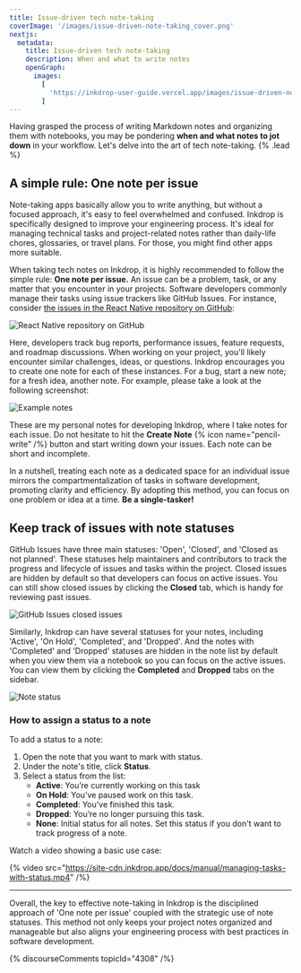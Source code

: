 ```yaml
---
title: Issue-driven tech note-taking
coverImage: '/images/issue-driven-note-taking_cover.png'
nextjs:
  metadata:
    title: Issue-driven tech note-taking
    description: When and what to write notes
    openGraph:
      images:
        [
          'https://inkdrop-user-guide.vercel.app/images/issue-driven-note-taking_cover.png',
        ]
---
```


Having grasped the process of writing Markdown notes and organizing them with notebooks, you may be pondering **when and what notes to jot down** in your workflow.
Let's delve into the art of tech note-taking. {% .lead %}

## A simple rule: One note per issue

Note-taking apps basically allow you to write anything, but without a focused approach, it's easy to feel overwhelmed and confused.
Inkdrop is specifically designed to improve your engineering process. It's ideal for managing technical tasks and project-related notes rather than daily-life chores, glossaries, or travel plans. For those, you might find other apps more suitable.

When taking tech notes on Inkdrop, it is highly recommended to follow the simple rule: **One note per issue.**
An issue can be a problem, task, or any matter that you encounter in your projects.
Software developers commonly manage their tasks using issue trackers like GitHub Issues.
For instance, consider [the issues in the React Native repository on GitHub](https://github.com/facebook/react-native/issues):

![React Native repository on GitHub](/images/issue-driven-note-taking_github-issues.png)

Here, developers track bug reports, performance issues, feature requests, and roadmap discussions.
When working on your project, you'll likely encounter similar challenges, ideas, or questions.
Inkdrop encourages you to create one note for each of these instances.
For a bug, start a new note; for a fresh idea, another note.
For example, please take a look at the following screenshot:

![Example notes](/images/issue-driven-note-taking_example-notes.png)

These are my personal notes for developing Inkdrop, where I take notes for each issue.
Do not hesitate to hit the **Create Note** {% icon name="pencil-write" /%} button and start writing down your issues.
Each note can be short and incomplete.

In a nutshell, treating each note as a dedicated space for an individual issue mirrors the compartmentalization of tasks in software development, promoting clarity and efficiency.
By adopting this method, you can focus on one problem or idea at a time. **Be a single-tasker!**

## Keep track of issues with note statuses

GitHub Issues have three main statuses: 'Open', 'Closed', and 'Closed as not planned'.
These statuses help maintainers and contributors to track the progress and lifecycle of issues and tasks within the project.
Closed issues are hidden by default so that developers can focus on active issues.
You can still show closed issues by clicking the **Closed** tab, which is handy for reviewing past issues.

![GitHub Issues closed issues](/images/issue-driven-note-taking_github-closed-issues.png)

Similarly, Inkdrop can have several statuses for your notes, including 'Active', 'On Hold', 'Completed', and 'Dropped'.
And the notes with 'Completed' and 'Dropped' statuses are hidden in the note list by default when you view them via a notebook so you can focus on the active issues.
You can view them by clicking the **Completed** and **Dropped** tabs on the sidebar.

![Note status](/images/issue-driven-note-taking_note_status.png)

### How to assign a status to a note

To add a status to a note:

1. Open the note that you want to mark with status.
2. Under the note's title, click **Status**.
3. Select a status from the list:
   - **Active**: You’re currently working on this task
   - **On Hold**: You’ve paused work on this task.
   - **Completed**: You’ve finished this task.
   - **Dropped**: You’re no longer pursuing this task.
   - **None**: Initial status for all notes. Set this status if you don't want to track progress of a note.

Watch a video showing a basic use case:

{% video src="https://site-cdn.inkdrop.app/docs/manual/managing-tasks-with-status.mp4" /%}

---

Overall, the key to effective note-taking in Inkdrop is the disciplined approach of 'One note per issue' coupled with the strategic use of note statuses. This method not only keeps your project notes organized and manageable but also aligns your engineering process with best practices in software development.

{% discourseComments topicId="4308" /%}
